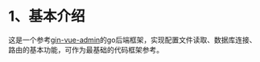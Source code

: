 # 1、基本介绍
这是一个参考[gin-vue-admin](https://github.com/flipped-aurora/gin-vue-admin)的go后端框架，实现配置文件读取、数据库连接、路由的基本功能，可作为最基础的代码框架参考。